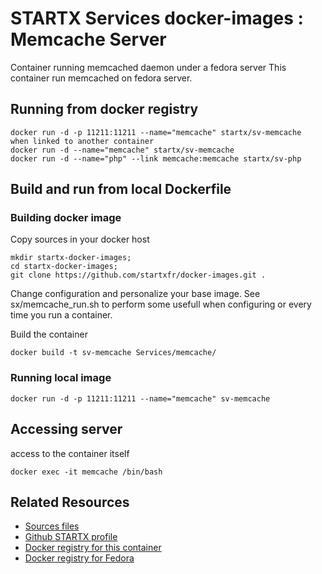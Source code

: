 # STARTX Services docker-images : Memcache Server

Container running memcached daemon under a fedora server
This container run memcached on fedora server. 

## Running from docker registry

	docker run -d -p 11211:11211 --name="memcache" startx/sv-memcache
	when linked to another container
	docker run -d --name="memcache" startx/sv-memcache
	docker run -d --name="php" --link memcache:memcache startx/sv-php

## Build and run from local Dockerfile
### Building docker image
Copy sources in your docker host 

	mkdir startx-docker-images; 
	cd startx-docker-images;
	git clone https://github.com/startxfr/docker-images.git .

Change configuration and personalize your base image. See sx/memcache_run.sh to perform some usefull when configuring or every time you run a container.

Build the container

	docker build -t sv-memcache Services/memcache/

### Running local image

	docker run -d -p 11211:11211 --name="memcache" sv-memcache

## Accessing server
access to the container itself

	docker exec -it memcache /bin/bash

## Related Resources
* [Sources files](https://github.com/startxfr/docker-images/tree/master/Services/memcache)
* [Github STARTX profile](https://github.com/startxfr/docker-images)
* [Docker registry for this container](https://registry.hub.docker.com/u/startx/sv-memcache/)
* [Docker registry for Fedora](https://registry.hub.docker.com/u/fedora/)
